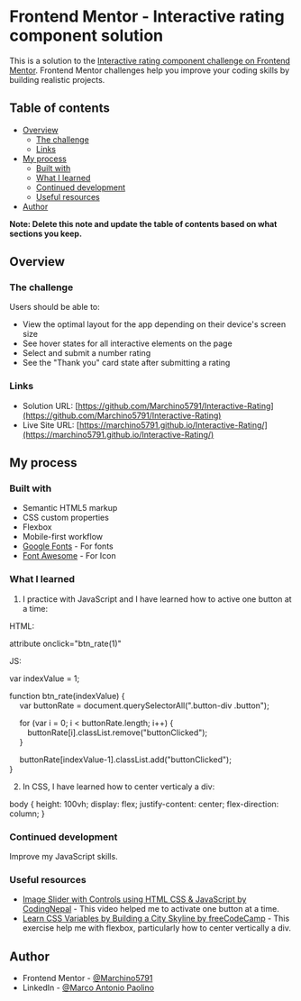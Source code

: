 # Frontend Mentor - Interactive rating component solution

This is a solution to the [Interactive rating component challenge on Frontend Mentor](https://www.frontendmentor.io/challenges/interactive-rating-component-koxpeBUmI). Frontend Mentor challenges help you improve your coding skills by building realistic projects. 

## Table of contents

- [Overview](#overview)
  - [The challenge](#the-challenge)
  - [Links](#links)
- [My process](#my-process)
  - [Built with](#built-with)
  - [What I learned](#what-i-learned)
  - [Continued development](#continued-development)
  - [Useful resources](#useful-resources)
- [Author](#author)

**Note: Delete this note and update the table of contents based on what sections you keep.**

## Overview

### The challenge

Users should be able to:

- View the optimal layout for the app depending on their device's screen size
- See hover states for all interactive elements on the page
- Select and submit a number rating
- See the "Thank you" card state after submitting a rating

### Links

- Solution URL: [https://github.com/Marchino5791/Interactive-Rating](https://github.com/Marchino5791/Interactive-Rating)
- Live Site URL: [https://marchino5791.github.io/Interactive-Rating/](https://marchino5791.github.io/Interactive-Rating/)

## My process

### Built with

- Semantic HTML5 markup
- CSS custom properties
- Flexbox
- Mobile-first workflow
- [Google Fonts](https://fonts.google.com/) - For fonts
- [Font Awesome](https://fontawesome.com/) - For Icon

### What I learned

1) I practice with JavaScript and I have learned how to active one button at a time:

HTML: 

attribute onclick="btn_rate(1)"

JS: <br />

var indexValue = 1; <br />

function btn_rate(indexValue) { <br />
&emsp;  var buttonRate = document.querySelectorAll(".button-div .button"); <br />

&emsp;  for (var i = 0; i < buttonRate.length; i++) { <br />
&emsp;&emsp;      buttonRate[i].classList.remove("buttonClicked"); <br />
&emsp;  } <br />

&emsp;  buttonRate[indexValue-1].classList.add("buttonClicked"); <br />
} <br />

2) In CSS, I have learned how to center verticaly a div:

body {
  height: 100vh;
  display: flex;
  justify-content: center;
  flex-direction: column;
}

### Continued development

Improve my JavaScript skills.

### Useful resources

- [Image Slider with Controls using HTML CSS & JavaScript by CodingNepal](https://www.youtube.com/watch?v=LC9LkDXkn6k) - This video helped me to activate one button at a time.
- [Learn CSS Variables by Building a City Skyline by freeCodeCamp](https://www.freecodecamp.org/learn/2022/responsive-web-design/learn-css-variables-by-building-a-city-skyline/step-1) - This exercise help me with flexbox, particularly how to center vertically a div.

## Author

- Frontend Mentor - [@Marchino5791](https://www.frontendmentor.io/profile/Marchino5791)
- LinkedIn - [@Marco Antonio Paolino](https://www.linkedin.com/in/marco-paolino/)
